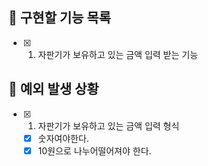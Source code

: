 ## 📌 구현할 기능 목록

- [x] 1. 자판기가 보유하고 있는 금액 입력 받는 기능

## 🎯 예외 발생 상황

- [x] 1. 자판기가 보유하고 있는 금액 입력 형식
  - [x] 숫자여야한다.
  - [x] 10원으로 나누어떨어져야 한다.
